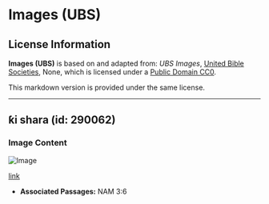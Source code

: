 # Images (UBS)

## License Information

**Images (UBS)** is based on and adapted from: _UBS Images_, [United Bible Societies](https://unitedbiblesocieties.org/), None, which is licensed under a [Public Domain CC0](https://creativecommons.org/public-domain/cc0/).

This markdown version is provided under the same license.



--------------------------------

## ƙi shara (id: 290062)

### Image Content

![Image](https://cdn.aquifer.bible/aquifer-content/resources/Media/WEB-0756_refuse_garbage.jpg)

[link](https://cdn.aquifer.bible/aquifer-content/resources/Media/WEB-0756_refuse_garbage.jpg)

* **Associated Passages:** NAM 3:6

